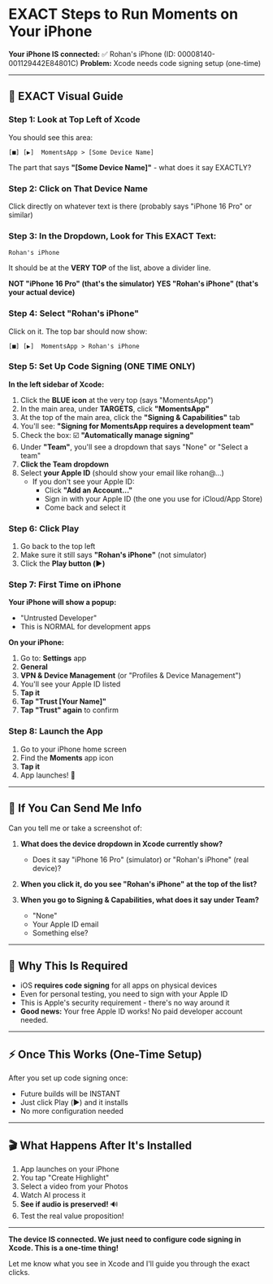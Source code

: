 # EXACT Steps to Run Moments on Your iPhone

**Your iPhone IS connected:** ✅ Rohan's iPhone (ID: 00008140-001129442E84801C)
**Problem:** Xcode needs code signing setup (one-time)

---

## 🎯 EXACT Visual Guide

### Step 1: Look at Top Left of Xcode

You should see this area:

```
[■] [▶︎]  MomentsApp > [Some Device Name]
```

The part that says **"[Some Device Name]"** - what does it say EXACTLY?

### Step 2: Click on That Device Name

Click directly on whatever text is there (probably says "iPhone 16 Pro" or similar)

### Step 3: In the Dropdown, Look for This EXACT Text:

```
Rohan's iPhone
```

It should be at the **VERY TOP** of the list, above a divider line.

**NOT "iPhone 16 Pro" (that's the simulator)**
**YES "Rohan's iPhone" (that's your actual device)**

### Step 4: Select "Rohan's iPhone"

Click on it. The top bar should now show:

```
[■] [▶︎]  MomentsApp > Rohan's iPhone
```

### Step 5: Set Up Code Signing (ONE TIME ONLY)

**In the left sidebar of Xcode:**

1. Click the **BLUE icon** at the very top (says "MomentsApp")
2. In the main area, under **TARGETS**, click **"MomentsApp"**
3. At the top of the main area, click the **"Signing & Capabilities"** tab
4. You'll see: **"Signing for MomentsApp requires a development team"**
5. Check the box: ☑️ **"Automatically manage signing"**
6. Under **"Team"**, you'll see a dropdown that says "None" or "Select a team"
7. **Click the Team dropdown**
8. Select **your Apple ID** (should show your email like rohan@...)
   - If you don't see your Apple ID:
     - Click **"Add an Account..."**
     - Sign in with your Apple ID (the one you use for iCloud/App Store)
     - Come back and select it

### Step 6: Click Play

1. Go back to the top left
2. Make sure it still says **"Rohan's iPhone"** (not simulator)
3. Click the **Play button (▶︎)**

### Step 7: First Time on iPhone

**Your iPhone will show a popup:**
- "Untrusted Developer"
- This is NORMAL for development apps

**On your iPhone:**
1. Go to: **Settings** app
2. **General**
3. **VPN & Device Management** (or "Profiles & Device Management")
4. You'll see your Apple ID listed
5. **Tap it**
6. **Tap "Trust [Your Name]"**
7. **Tap "Trust" again** to confirm

### Step 8: Launch the App

1. Go to your iPhone home screen
2. Find the **Moments** app icon
3. **Tap it**
4. App launches! 🎉

---

## 📸 If You Can Send Me Info

Can you tell me or take a screenshot of:

1. **What does the device dropdown in Xcode currently show?**
   - Does it say "iPhone 16 Pro" (simulator) or "Rohan's iPhone" (real device)?

2. **When you click it, do you see "Rohan's iPhone" at the top of the list?**

3. **When you go to Signing & Capabilities, what does it say under Team?**
   - "None"
   - Your Apple ID email
   - Something else?

---

## 🔑 Why This Is Required

- iOS **requires code signing** for all apps on physical devices
- Even for personal testing, you need to sign with your Apple ID
- This is Apple's security requirement - there's no way around it
- **Good news:** Your free Apple ID works! No paid developer account needed.

---

## ⚡ Once This Works (One-Time Setup)

After you set up code signing once:
- Future builds will be INSTANT
- Just click Play (▶︎) and it installs
- No more configuration needed

---

## 🎬 What Happens After It's Installed

1. App launches on your iPhone
2. You tap "Create Highlight"
3. Select a video from your Photos
4. Watch AI process it
5. **See if audio is preserved!** 🔊
6. Test the real value proposition!

---

**The device IS connected. We just need to configure code signing in Xcode. This is a one-time thing!**

Let me know what you see in Xcode and I'll guide you through the exact clicks.
